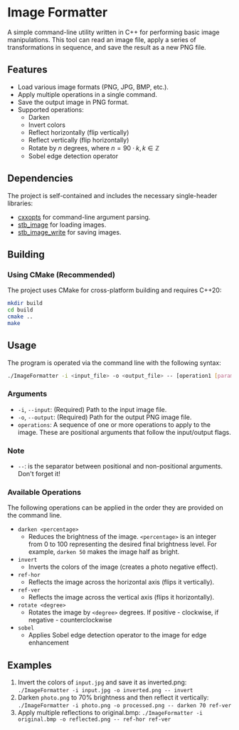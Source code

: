 # Image Formatter

A simple command-line utility written in C++ for performing basic image manipulations. This tool can read an image file, apply a series of transformations in sequence, and save the result as a new PNG file.

## Features

* Load various image formats (PNG, JPG, BMP, etc.).
* Apply multiple operations in a single command.
* Save the output image in PNG format.
* Supported operations:
    * Darken
    * Invert colors
    * Reflect horizontally (flip vertically)
    * Reflect vertically (flip horizontally)
    * Rotate by $n$ degrees, where $n = 90 \cdot k, k \in \mathbb{Z}$
    * Sobel edge detection operator

## Dependencies

The project is self-contained and includes the necessary single-header libraries:

* [cxxopts](https://github.com/jarro2783/cxxopts) for command-line argument parsing.
* [stb_image](https://github.com/nothings/stb/blob/master/stb_image.h) for loading images.
* [stb_image_write](https://github.com/nothings/stb/blob/master/stb_image_write.h) for saving images.

## Building

### Using CMake (Recommended)

The project uses CMake for cross-platform building and requires C++20:

```bash
mkdir build
cd build
cmake ..
make
```

## Usage

The program is operated via the command line with the following syntax:

```bash
./ImageFormatter -i <input_file> -o <output_file> -- [operation1 [params]] [operation2 [params]] ...
```

### Arguments
- `-i`, `--input`: (Required) Path to the input image file.
- `-o`, `--output`: (Required) Path for the output PNG image file.
- `operations`: A sequence of one or more operations to apply to the image. These are positional arguments that follow the input/output flags.

### Note
-  `--`: is the separator between positional and non-positional arguments. Don't forget it!

### Available Operations
The following operations can be applied in the order they are provided on the command line.
- `darken <percentage>`
    - Reduces the brightness of the image. `<percentage>` is an integer from 0 to 100 representing the desired final brightness level. For example, `darken 50` makes the image half as bright.
- `invert`
    - Inverts the colors of the image (creates a photo negative effect).
- `ref-hor`
    - Reflects the image across the horizontal axis (flips it vertically).
- `ref-ver`
    - Reflects the image across the vertical axis (flips it horizontally).
- `rotate <degree>`
    - Rotates the image by `<degree>` degrees. If positive - clockwise, if negative - counterclockwise 
- `sobel`
    - Applies Sobel edge detection operator to the image for edge enhancement

## Examples
1. Invert the colors of `input.jpg` and save it as inverted.png:
    `./ImageFormatter -i input.jpg -o inverted.png -- invert`
2. Darken `photo.png` to 70% brightness and then reflect it vertically:
    `./ImageFormatter -i photo.png -o processed.png -- darken 70 ref-ver`
3. Apply multiple reflections to original.bmp:
    `./ImageFormatter -i original.bmp -o reflected.png -- ref-hor ref-ver`
